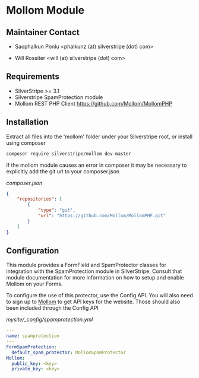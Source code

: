# Mollom Module

## Maintainer Contact

* Saophalkun Ponlu
  <phalkunz (at) silverstripe (dot) com>
	
* Will Rossiter
  <will (at) silverstripe (dot) com>

## Requirements

* SilverStripe >= 3.1  
* Silverstripe SpamProtection module
* Mollom REST PHP Client <https://github.com/Mollom/MollomPHP>

## Installation

Extract all files into the 'mollom' folder under your Silverstripe root, or install using composer

```bash
composer require silverstripe/mollom dev-master
```

If the mollom module causes an error in composer it may be necessary to explicitly add the
git url to your composer.json

*composer.json*

```json
{
	"repositories": [
        {
            "type": "git",
            "url": "https://github.com/Mollom/MollomPHP.git"
        }
    ]
}
```

## Configuration

This module provides a FormField and SpamProtector classes for integration with
the SpamProtection module in SilverStripe. Consult that module documentation for
more information on how to setup and enable Mollom on your Forms. 

To configure the use of this protector, use the Config API. You will also
need to sign up to [Mollom](http://mollom.com) to get API keys for
the website. Those should also been included through the Config API

*mysite/_config/spamprotection.yml*

```yaml
---
name: spamprotection
---
FormSpamProtection:
  default_spam_protector: MollomSpamProtector
Mollom:
  public_key: <key>
  private_key: <key>
```
